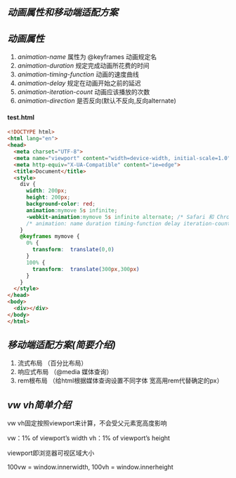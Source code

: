 ## *动画属性和移动端适配方案*

## *动画属性*

1. *animation-name* 属性为 @keyframes 动画规定名
2. *animation-duration* 规定完成动画所花费的时间
3. *animation-timing-function* 动画的速度曲线
4. *animation-delay*  规定在动画开始之前的延迟
5. *animation-iteration-count*  动画应该播放的次数
6. *animation-direction*  是否反向(默认不反向,反向alternate)

#### test.html

```html
<!DOCTYPE html>
<html lang="en">
<head>
  <meta charset="UTF-8">
  <meta name="viewport" content="width=device-width, initial-scale=1.0">
  <meta http-equiv="X-UA-Compatible" content="ie=edge">
  <title>Document</title>
  <style>
    div {
      width: 200px;
      height: 200px;
      background-color: red;
      animation:mymove 5s infinite;
      -webkit-animation:mymove 5s infinite alternate; /* Safari 和 Chrome */
      /* animation: name duration timing-function delay iteration-count direction; */
    }
    @keyframes mymove {
      0% {
        transform:  translate(0,0)
      }
      100% {
        transform:  translate(300px,300px)
      }
    }
  </style>
</head>
<body>
  <div></div>
</body>
</html>
```

## *移动端适配方案(简要介绍)*

1. 流式布局  （百分比布局）
2. 响应式布局  （@media 媒体查询）
3. rem根布局 （给html根据媒体查询设置不同字体  宽高用rem代替确定的px）

## *vw vh简单介绍*

vw vh固定按照viewport来计算，不会受父元素宽高度影响

vw：1% of viewport’s width
vh：1% of viewport’s height

viewport即浏览器可视区域大小

100vw = window.innerwidth, 100vh = window.innerheight